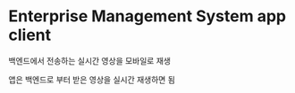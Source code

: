 # Enterprise Management System app client

백엔드에서 전송하는 실시간 영상을 모바일로 재생

앱은 백엔드로 부터 받은 영상을 실시간 재생하면 됨
